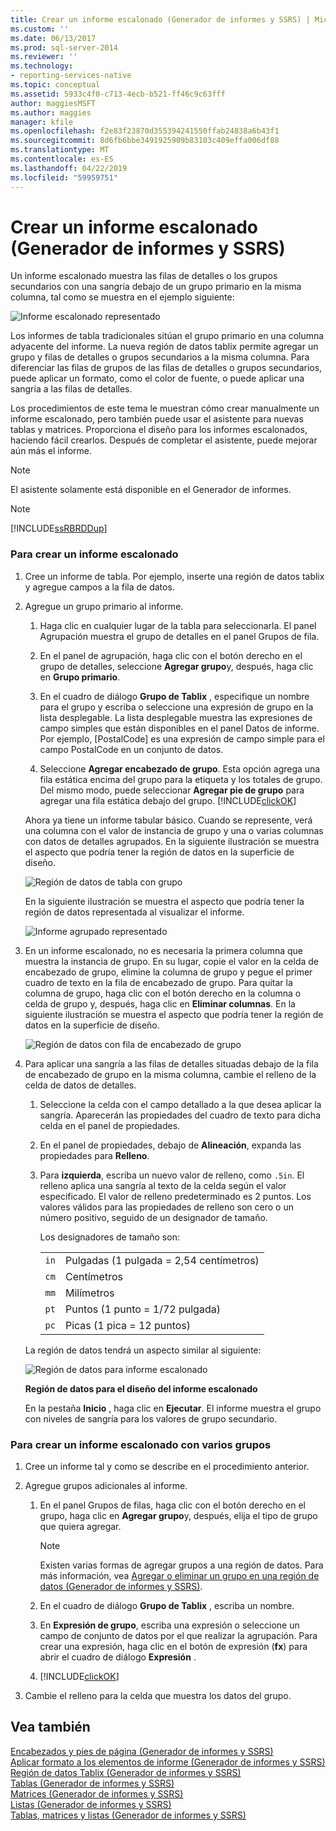 ```yaml
---
title: Crear un informe escalonado (Generador de informes y SSRS) | Microsoft Docs
ms.custom: ''
ms.date: 06/13/2017
ms.prod: sql-server-2014
ms.reviewer: ''
ms.technology:
- reporting-services-native
ms.topic: conceptual
ms.assetid: 5933c4f0-c713-4ecb-b521-ff46c9c63fff
author: maggiesMSFT
ms.author: maggies
manager: kfile
ms.openlocfilehash: f2e83f23870d355394241550ffab24838a6b43f1
ms.sourcegitcommit: 8d6fb6bbe3491925909b83103c409effa006df88
ms.translationtype: MT
ms.contentlocale: es-ES
ms.lasthandoff: 04/22/2019
ms.locfileid: "59959751"
---
```

# <a name="create-a-stepped-report-report-builder-and-ssrs"></a>Crear un informe escalonado (Generador de informes y SSRS)
  Un informe escalonado muestra las filas de detalles o los grupos secundarios con una sangría debajo de un grupo primario en la misma columna, tal como se muestra en el ejemplo siguiente:  
  
 ![Informe escalonado representado](../media/steppedreportrendered.gif "Informe escalonado representado")  
  
 Los informes de tabla tradicionales sitúan el grupo primario en una columna adyacente del informe. La nueva región de datos tablix permite agregar un grupo y filas de detalles o grupos secundarios a la misma columna. Para diferenciar las filas de grupos de las filas de detalles o grupos secundarios, puede aplicar un formato, como el color de fuente, o puede aplicar una sangría a las filas de detalles.  
  
 Los procedimientos de este tema le muestran cómo crear manualmente un informe escalonado, pero también puede usar el asistente para nuevas tablas y matrices. Proporciona el diseño para los informes escalonados, haciendo fácil crearlos. Después de completar el asistente, puede mejorar aún más el informe.  
  
> [!NOTE]  
>  El asistente solamente está disponible en el Generador de informes.  
  
> [!NOTE]  
>  [!INCLUDE[ssRBRDDup](../../includes/ssrbrddup-md.md)]  
  
### <a name="to-create-a-stepped-report"></a>Para crear un informe escalonado  
  
1.  Cree un informe de tabla. Por ejemplo, inserte una región de datos tablix y agregue campos a la fila de datos.  
  
2.  Agregue un grupo primario al informe.  
  
    1.  Haga clic en cualquier lugar de la tabla para seleccionarla. El panel Agrupación muestra el grupo de detalles en el panel Grupos de fila.  
  
    2.  En el panel de agrupación, haga clic con el botón derecho en el grupo de detalles, seleccione **Agregar grupo**y, después, haga clic en **Grupo primario**.  
  
    3.  En el cuadro de diálogo **Grupo de Tablix** , especifique un nombre para el grupo y escriba o seleccione una expresión de grupo en la lista desplegable. La lista desplegable muestra las expresiones de campo simples que están disponibles en el panel Datos de informe. Por ejemplo, [PostalCode] es una expresión de campo simple para el campo PostalCode en un conjunto de datos.  
  
    4.  Seleccione **Agregar encabezado de grupo**. Esta opción agrega una fila estática encima del grupo para la etiqueta y los totales de grupo. Del mismo modo, puede seleccionar **Agregar pie de grupo** para agregar una fila estática debajo del grupo. [!INCLUDE[clickOK](../../../includes/clickok-md.md)]  
  
     Ahora ya tiene un informe tabular básico. Cuando se represente, verá una columna con el valor de instancia de grupo y una o varias columnas con datos de detalles agrupados. En la siguiente ilustración se muestra el aspecto que podría tener la región de datos en la superficie de diseño.  
  
     ![Región de datos de tabla con grupo](../media/tabledataregionwithgroup.gif "Región de datos de tabla con grupo")  
  
     En la siguiente ilustración se muestra el aspecto que podría tener la región de datos representada al visualizar el informe.  
  
     ![Informe agrupado representado](../media/tablereportrendered.gif "Informe agrupado representado")  
  
3.  En un informe escalonado, no es necesaria la primera columna que muestra la instancia de grupo. En su lugar, copie el valor en la celda de encabezado de grupo, elimine la columna de grupo y pegue el primer cuadro de texto en la fila de encabezado de grupo. Para quitar la columna de grupo, haga clic con el botón derecho en la columna o celda de grupo y, después, haga clic en **Eliminar columnas**. En la siguiente ilustración se muestra el aspecto que podría tener la región de datos en la superficie de diseño.  
  
     ![Región de datos con fila de encabezado de grupo](../media/tabledataregiongroupheader.gif "Región de datos con fila de encabezado de grupo")  
  
4.  Para aplicar una sangría a las filas de detalles situadas debajo de la fila de encabezado de grupo en la misma columna, cambie el relleno de la celda de datos de detalles.  
  
    1.  Seleccione la celda con el campo detallado a la que desea aplicar la sangría. Aparecerán las propiedades del cuadro de texto para dicha celda en el panel de propiedades.  
  
    2.  En el panel de propiedades, debajo de **Alineación**, expanda las propiedades para **Relleno**.  
  
    3.  Para **izquierda**, escriba un nuevo valor de relleno, como `.5in`. El relleno aplica una sangría al texto de la celda según el valor especificado. El valor de relleno predeterminado es 2 puntos. Los valores válidos para las propiedades de relleno son cero o un número positivo, seguido de un designador de tamaño.  
  
         Los designadores de tamaño son:  
  
        |||  
        |-|-|  
        |`in`|Pulgadas (1 pulgada = 2,54 centímetros)|  
        |`cm`|Centímetros|  
        |`mm`|Milímetros|  
        |`pt`|Puntos (1 punto = 1/72 pulgada)|  
        |`pc`|Picas (1 pica = 12 puntos)|  
  
     La región de datos tendrá un aspecto similar al siguiente:  
  
     ![Región de datos para informe escalonado](../media/steppedreportdataregion.gif "Región de datos para informe escalonado")  
  
     **Región de datos para el diseño del informe escalonado**  
  
     En la pestaña **Inicio** , haga clic en **Ejecutar**. El informe muestra el grupo con niveles de sangría para los valores de grupo secundario.  
  
### <a name="to-create-a-stepped-report-with-multiple-groups"></a>Para crear un informe escalonado con varios grupos  
  
1.  Cree un informe tal y como se describe en el procedimiento anterior.  
  
2.  Agregue grupos adicionales al informe.  
  
    1.  En el panel Grupos de filas, haga clic con el botón derecho en el grupo, haga clic en **Agregar grupo**y, después, elija el tipo de grupo que quiera agregar.  
  
        > [!NOTE]  
        >  Existen varias formas de agregar grupos a una región de datos. Para más información, vea [Agregar o eliminar un grupo en una región de datos &#40;Generador de informes y SSRS&#41;](add-or-delete-a-group-in-a-data-region-report-builder-and-ssrs.md).  
  
    2.  En el cuadro de diálogo **Grupo de Tablix** , escriba un nombre.  
  
    3.  En **Expresión de grupo**, escriba una expresión o seleccione un campo de conjunto de datos por el que realizar la agrupación. Para crear una expresión, haga clic en el botón de expresión (**fx**) para abrir el cuadro de diálogo **Expresión** .  
  
    4.  [!INCLUDE[clickOK](../../../includes/clickok-md.md)]  
  
3.  Cambie el relleno para la celda que muestra los datos del grupo.  
  
## <a name="see-also"></a>Vea también  
 [Encabezados y pies de página &#40;Generador de informes y SSRS&#41;](page-headers-and-footers-report-builder-and-ssrs.md)   
 [Aplicar formato a los elementos de informe &#40;Generador de informes y SSRS&#41;](formatting-report-items-report-builder-and-ssrs.md)   
 [Región de datos Tablix &#40;Generador de informes y SSRS&#41;](../tablix-data-region-report-builder-and-ssrs.md)   
 [Tablas &#40;Generador de informes y SSRS&#41;](tables-report-builder-and-ssrs.md)   
 [Matrices &#40;Generador de informes y SSRS&#41;](create-a-matrix-report-builder-and-ssrs.md)   
 [Listas &#40;Generador de informes y SSRS&#41;](create-invoices-and-forms-with-lists-report-builder-and-ssrs.md)   
 [Tablas, matrices y listas &#40;Generador de informes y SSRS&#41;](tables-matrices-and-lists-report-builder-and-ssrs.md)  
  
  
